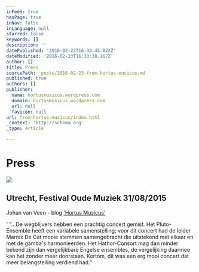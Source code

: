 ```yaml
---
inFeed: true
hasPage: true
inNav: false
inLanguage: null
starred: false
keywords: []
description: ''
datePublished: '2016-02-23T16:33:45.022Z'
dateModified: '2016-02-23T16:33:38.167Z'
author: []
title: Press
sourcePath: _posts/2016-02-23-from-hortus-musicus.md
published: true
authors: []
publisher:
  name: hortusmusicus.wordpress.com
  domain: hortusmusicus.wordpress.com
  url: null
  favicon: null
url: from-hortus-musicus/index.html
_context: 'http://schema.org'
_type: Article

---
```

# Press
![](https://the-grid-user-content.s3-us-west-2.amazonaws.com/247214a7-b923-4d7a-9874-e32614dd8909.jpg)

## Utrecht, Festival Oude Muziek 31/08/2015

Johan van Veen - blog   ['Hortus Musicus'][0]

' "...De wegblijvers hebben een prachtig concert gemist. Het Pluto-Ensemble heeft een variabele samenstelling; voor dit concert had de leider Marnix De Cat mooie stemmen samengebracht die uitstekend met elkaar en met de gamba's harmonieerden. Het Hathor-Consort mag dan minder bekend zijn dan vergelijkbare Engelse ensembles, de vergelijking daarmee kan het zonder meer doorstaan. Kortom, dit was een erg mooi concert dat meer belangstelling verdiend had."

[0]: https://hortusmusicus.wordpress.com/2015/09/01/festival-oude-muziek-utrecht-2015-maandag-31-augustus/